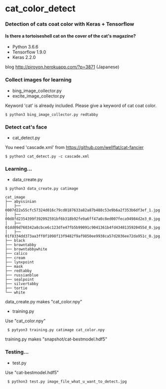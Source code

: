 # cat_color_detect

### Detection of cats coat color with Keras + Tensorflow

#### Is there a tortoiseshell cat on the cover of the cat's magazine?

- Python 3.6.6
- Tensorflow 1.9.0
- Keras 2.2.0

blog
http://piroyon.herokuapp.com/?p=3871 (Japanese)

### Collect images for learning

- bing_image_collector.py
- excite_image_collector.py

Keyword 'cat' is already included. Please give a keyword of cat coat color.

`$ python3 bing_image_collector.py redtabby`

### Detect cat's face

- cat_detect.py

You need 'cascade.xml' from https://github.com/wellflat/cat-fancier

`$ python3 cat_detect.py -c cascade.xml`

### Learning...

- data_create.py

`$ python3 data_create.py catimage`

```
cat_image
├── abyssinian
│   ├── 0007d22a55cfc57324d016c79cd0187633a82a87b488c53e9b6a2f353b6df3ef_1.jpg
│   ├── 00d8fd2354399f392092591bf6b318b92fe9a6ff47a0c8ed007feca94984d2e3_0.jpg
│   ├── 01dd09d760342a8cbce6c123dfe47fb5b99091c9041361b4fd4348135920455d_0.jpg
│   ├── 01f8334dd373aa3ff0f1098f13f9482f9af9850ee9938ca57d2036ee72da951c_0.jpg...
├── black
├── browntabby
├── browntabbywhite
├── calico
├── cream
├── lynxpoint
├── mask
├── redtabby
├── russianblue
├── sealpoint
├── silvertabby
├── tortie
└── white
```

data_create.py makes "cat_color.npy"

- training.py

Use "cat_color.npy"

` $ pytyon3 training.py catimage cat_color.npy`

training.py makes "snapshot/cat-bestmodel.hdf5"

### Testing...

- test.py

Use "cat-bestmodel.hdf5"

` $ python3 test.py image_file_what_u_want_to_detect.jpg`
